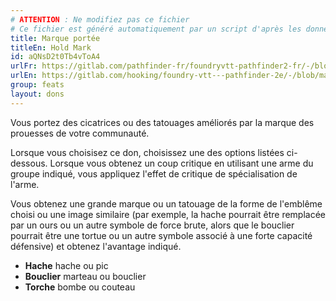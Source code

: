 ```yaml
---
# ATTENTION : Ne modifiez pas ce fichier
# Ce fichier est généré automatiquement par un script d'après les données du module Foundry VTT officiel et de sa traduction
title: Marque portée
titleEn: Hold Mark
id: aQNsD2t0Tb4vToA4
urlFr: https://gitlab.com/pathfinder-fr/foundryvtt-pathfinder2-fr/-/blob/master/data/feats/aQNsD2t0Tb4vToA4.htm
urlEn: https://gitlab.com/hooking/foundry-vtt---pathfinder-2e/-/blob/master/packs/data/feats.db/hold-mark.json
group: feats
layout: dons
---
```

Vous portez des cicatrices ou des tatouages améliorés par la marque des prouesses de votre communauté.

Lorsque vous choisisez ce don, choisissez une des options listées ci-dessous. Lorsque vous obtenez un coup critique en utilisant une arme du groupe indiqué, vous appliquez l'effet de critique de spécialisation de l'arme.

Vous obtenez une grande marque ou un tatouage de la forme de l'emblême choisi ou une image similaire (par exemple, la hache pourrait être remplacée par un ours ou un autre symbole de force brute, alors que le bouclier pourrait être une tortue ou un autre symbole associé à une forte capacité défensive) et obtenez l'avantage indiqué.


- **Hache** hache ou pic
- **Bouclier** marteau ou bouclier
- **Torche** bombe ou couteau


